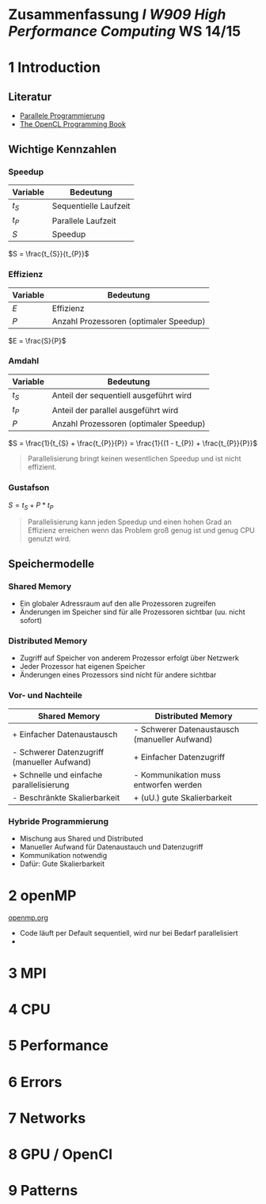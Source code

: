 Zusammenfassung _I W909 High Performance Computing_ WS 14/15
============================================================

# 1 Introduction

## Literatur

* [Parallele Programmierung](htt_{P}://link.springer.com/book/10.1007%2F978-3-642-13604-7)
* [The OpenCL Programming Book](htt_{P}://www.fixstars.com/en/opencl/book/)

## Wichtige Kennzahlen

### Speedup

| Variable | Bedeutung |
| ----- | ----- |
| $t_{S}$ | Sequentielle Laufzeit |
| $t_{P}$ | Parallele Laufzeit |
| $S$  | Speedup |

$S = \frac{t_{S}}{t_{P}}$


### Effizienz

| Variable | Bedeutung |
| ----- | ----- |
|$E$ | Effizienz |
|$P$ | Anzahl Prozessoren (optimaler Speedup) |

$E = \frac{S}{P}$

### Amdahl

| Variable | Bedeutung |
| ----- | ----- |
|$t_{S}$ | Anteil der sequentiell ausgeführt wird |
|$t_{P}$ | Anteil der parallel ausgeführt wird |
|$P$ | Anzahl Prozessoren (optimaler Speedup) |

$S = \frac{1}{t_{S} + \frac{t_{P}}{P}} = \frac{1}{(1 - t_{P}) + \frac{t_{P}}{P}}$

> Parallelisierung bringt keinen wesentlichen Speedup und ist nicht effizient.

### Gustafson

$S = t_{S} + P * t_{P}$

> Parallelisierung kann jeden Speedup und einen hohen Grad an Effizienz erreichen wenn das Problem groß genug ist und genug CPU genutzt wird.


## Speichermodelle

### Shared Memory

* Ein globaler Adressraum auf den alle Prozessoren zugreifen
* Änderungen im Speicher sind für alle Prozessoren sichtbar (uu. nicht sofort)


### Distributed Memory

* Zugriff auf Speicher von anderem Prozessor erfolgt über Netzwerk
* Jeder Prozessor hat eigenen Speicher
* Änderungen eines Prozessors sind nicht für andere sichtbar


### Vor- und Nachteile

| Shared Memory | Distributed Memory |
| ------------- | ------------------ |
| + Einfacher Datenaustausch | - Schwerer Datenaustausch (manueller Aufwand) |
| - Schwerer Datenzugriff (manueller Aufwand) | + Einfacher Datenzugriff |
| + Schnelle und einfache parallelisierung | - Kommunikation muss entworfen werden |
| - Beschränkte Skalierbarkeit | + (uU.) gute Skalierbarkeit |

### Hybride Programmierung

* Mischung aus Shared und Distributed
* Manueller Aufwand für Datenaustauch und Datenzugriff
* Kommunikation notwendig
* Dafür: Gute Skalierbarkeit


# 2 openMP

[openmp.org](www.openmp.org)

* Code läuft per Default sequentiell, wird nur bei Bedarf parallelisiert
* 

# 3 MPI



# 4 CPU



# 5 Performance



# 6 Errors



# 7 Networks



# 8 GPU / OpenCl



# 9 Patterns




